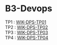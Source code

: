 # B3-Devops

TP1 : [WIK-DPS-TP01](./WIK-DPS-TP01/) <br>
TP2 : [WIK-DPS-TP02](./WIK-DPS-TP02/) <br>
TP3 : [WIK-DPS-TP03](./WIK-DPS-TP03/) <br>
TP4 : [WIK-DPS-TP04](./WIK-DPS-TP04/) <br>